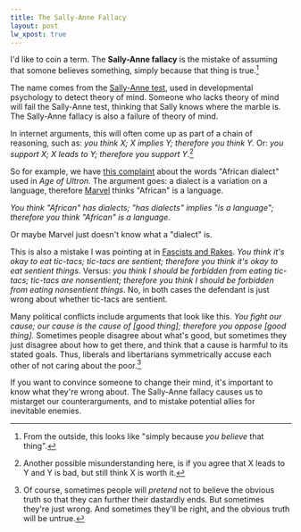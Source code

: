 ```yaml
---
title: The Sally-Anne Fallacy
layout: post
lw_xpost: true
---
```

I'd like to coin a term. The **Sally-Anne fallacy** is the mistake of assuming that somone believes something, simply because that thing is true.[^outside]

The name comes from the [Sally-Anne test](https://en.wikipedia.org/wiki/Sally%E2%80%93Anne_test), used in developmental psychology to detect theory of mind. Someone who lacks theory of mind will fail the Sally-Anne test, thinking that Sally knows where the marble is. The Sally-Anne fallacy is also a failure of theory of mind.

In internet arguments, this will often come up as part of a chain of reasoning, such as: *you think X; X implies Y; therefore you think Y.* Or: *you support X; X leads to Y; therefore you support Y*.[^support]

So for example, we have [this complaint](http://lesserjoke.tumblr.com/post/141930028249/bruce-banner-in-avengers-age-of-ultron-2015) about the words "African dialect" used in *Age of Ultron*. The argument goes: a dialect is a variation on a language, therefore [Marvel](https://en.wikipedia.org/wiki/Metonymy) thinks "African" is a language.

*You think "African" has dialects; "has dialects" implies "is a language"; therefore you think "African" is a language.*

Or maybe Marvel just doesn't know what a "dialect" is.

This is also a mistake I was pointing at in [Fascists and Rakes](http://reasonableapproximation.net/2014/01/04/facists-and-rakes.html). *You think it's okay to eat tic-tacs; tic-tacs are sentient; therefore you think it's okay to eat sentient things*. Versus: *you think I should be forbidden from eating tic-tacs; tic-tacs are nonsentient; therefore you think I should be forbidden from eating nonsentient things*. No, in both cases the defendant is just wrong about whether tic-tacs are sentient.

Many political conflicts include arguments that look like this. *You fight our cause; our cause is the cause of [good thing]; therefore you oppose [good thing].* Sometimes people disagree about what's good, but sometimes they just disagree about how to get there, and think that a cause is harmful to its stated goals. Thus, liberals and libertarians symmetrically accuse each other of not caring about the poor.[^dastardly]

If you want to convince someone to change their mind, it's important to know what they're wrong about. The Sally-Anne fallacy causes us to mistarget our counterarguments, and to mistake potential allies for inevitable enemies.

[^outside]: From the outside, this looks like "simply because *you believe* that thing".
[^support]: Another possible misunderstanding here, is if you agree that X leads to Y and Y is bad, but still think X is worth it.
[^dastardly]: Of course, sometimes people will *pretend* not to believe the obvious truth so that they can further their dastardly ends. But sometimes they're just wrong. And sometimes they'll be right, and the obvious truth will be untrue.
